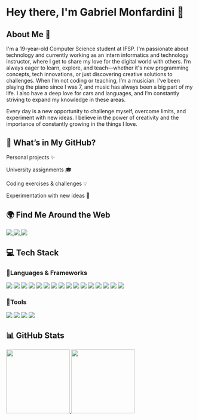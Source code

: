 # Hey there, I'm Gabriel Monfardini 👋

## About Me 👾

I'm a 19-year-old Computer Science student at IFSP. I'm passionate about technology and currently working as an intern informatics and technology instructor, where I get to share my love for the digital world with others. I’m always eager to learn, explore, and teach—whether it's new programming concepts, tech innovations, or just discovering creative solutions to challenges. When I’m not coding or teaching, I’m a musician. I’ve been playing the piano since I was 7, and music has always been a big part of my life. I also have a deep love for cars and languages, and I’m constantly striving to expand my knowledge in these areas.

Every day is a new opportunity to challenge myself, overcome limits, and experiment with new ideas. I believe in the power of creativity and the importance of constantly growing in the things I love.

## 🔎 What’s in My GitHub?

Personal projects ✨

University assignments 🎓

Coding exercises & challenges 💡

Experimentation with new ideas 🔬

## 🌍 Find Me Around the Web

<p align="left"> <a href="https://www.linkedin.com/in/gabrielmonfardini"> <img src="https://img.shields.io/badge/LinkedIn-0077B5?style=for-the-badge&logo=linkedin&logoColor=white"/> </a> <a href="https://www.instagram.com/biel.monfardini/"> <img src="https://img.shields.io/badge/Instagram-E4405F?style=for-the-badge&logo=instagram&logoColor=white"/> </a> <a href="mailto:monfardini22g@gmail.com"> <img src="https://img.shields.io/badge/Email-D14836?style=for-the-badge&logo=gmail&logoColor=white"/> </a> </p>


## 💻 Tech Stack
### 🚀Languages & Frameworks

<p align="left"> <img src="https://img.shields.io/badge/Arduino-00979D?style=for-the-badge&logo=arduino&logoColor=white"/> <img src="https://img.shields.io/badge/Unity-100000?style=for-the-badge&logo=unity&logoColor=white"/> <img src="https://img.shields.io/badge/Firebase-FFCA28?style=for-the-badge&logo=firebase&logoColor=black"/> <img src="https://img.shields.io/badge/Flutter-02569B?style=for-the-badge&logo=flutter&logoColor=white"/> <img src="https://img.shields.io/badge/Node.js-339933?style=for-the-badge&logo=nodedotjs&logoColor=white"/> <img src="https://img.shields.io/badge/Express-000000?style=for-the-badge&logo=express&logoColor=white"/> <img src="https://img.shields.io/badge/MySQL-4479A1?style=for-the-badge&logo=mysql&logoColor=white"/> <img src="https://img.shields.io/badge/HTML5-E34F26?style=for-the-badge&logo=html5&logoColor=white"/> <img src="https://img.shields.io/badge/CSS3-1572B6?style=for-the-badge&logo=css3&logoColor=white"/> <img src="https://img.shields.io/badge/JavaScript-F7DF1E?style=for-the-badge&logo=javascript&logoColor=black"/> <img src="https://img.shields.io/badge/Python-3776AB?style=for-the-badge&logo=python&logoColor=white"/> <img src="https://img.shields.io/badge/Java-ED8B00?style=for-the-badge&logo=openjdk&logoColor=white"/> <img src="https://img.shields.io/badge/C-00599C?style=for-the-badge&logo=c&logoColor=white"/> <img src="https://img.shields.io/badge/C++-00599C?style=for-the-badge&logo=cplusplus&logoColor=white"/> <img src="https://img.shields.io/badge/C%23-239120?style=for-the-badge&logo=csharp&logoColor=white"/> <img src="https://img.shields.io/badge/Blender-F5792A?style=for-the-badge&logo=blender&logoColor=white"/> </p>

### 🧰Tools
<p align="left">  <img src="https://img.shields.io/badge/Notion-000000?style=for-the-badge&logo=notion&logoColor=white"/> <img src="https://img.shields.io/badge/Git-F05033?style=for-the-badge&logo=git&logoColor=white"/> <img src="https://img.shields.io/badge/GitHub-181717?style=for-the-badge&logo=github&logoColor=white"/> <img src="https://img.shields.io/badge/Figma-F24E1E?style=for-the-badge&logo=figma&logoColor=white"/> </p>

## 📊 GitHub Stats
<div> 
  <a href="https://github.com/Monfardini">
    <img height="170em" src="https://github-readme-stats.vercel.app/api?username=Monfardini&show_icons=true&theme=react&include_all_commits=true&count_private=true"/> 
    <img height="170em" src="https://github-readme-stats.vercel.app/api/top-langs/?username=Monfardini&layout=compact&langs_count=16&theme=react"/> 
  </a> 
</div>

